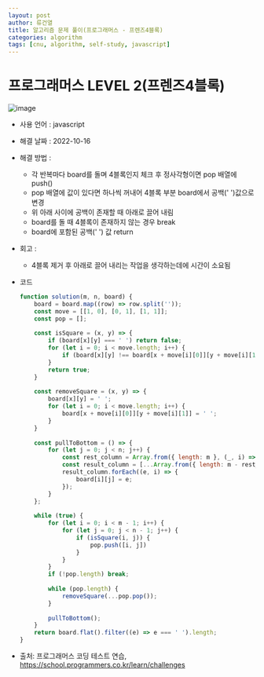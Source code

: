 ```yaml
---
layout: post
author: 류건열
title: 알고리즘 문제 풀이(프로그래머스 - 프렌즈4블록)
categories: algorithm
tags: [cnu, algorithm, self-study, javascript]
---
```


# 프로그래머스 LEVEL 2(프렌즈4블록)

  ![image](https://user-images.githubusercontent.com/34560965/196032962-4c559c06-8bd9-4105-9c47-27c49b61e37c.png)

  - 사용 언어 : javascript

  - 해결 날짜 : 2022-10-16

  - 해결 방법 :
    - 각 반복마다 board를 돌며 4블록인지 체크 후 정사각형이면 pop 배열에 push()
    - pop 배열에 값이 있다면 하나씩 꺼내어 4블록 부분 board에서 공백(' ')값으로 변경
    - 위 아래 사이에 공백이 존재할 때 아래로 끌어 내림
    - board를 돌 때 4블록이 존재하지 않는 경우 break
    - board에 포함된 공백(' ') 값 return

  - 회고 : 
    - 4블록 제거 후 아래로 끌어 내리는 작업을 생각하는데에 시간이 소요됨
  
  - 코드

    ```javascript
    function solution(m, n, board) {
        board = board.map((row) => row.split(''));
        const move = [[1, 0], [0, 1], [1, 1]];
        const pop = [];
        
        const isSquare = (x, y) => {
            if (board[x][y] === ' ') return false;
            for (let i = 0; i < move.length; i++) {
                if (board[x][y] !== board[x + move[i][0]][y + move[i][1]]) return false;
            }
            return true;
        }
        
        const removeSquare = (x, y) => {
            board[x][y] = ' ';
            for (let i = 0; i < move.length; i++) {
                board[x + move[i][0]][y + move[i][1]] = ' ';
            }
        }
        
        const pullToBottom = () => {
            for (let j = 0; j < n; j++) {
                const rest_column = Array.from({ length: m }, (_, i) => board[i][j]).filter(e => e !== ' ');
                const result_column = [...Array.from({ length: m - rest_column.length }, () => ' '), ...rest_column];
                result_column.forEach((e, i) => {
                    board[i][j] = e;
                });
            }
        };
        
        while (true) {
            for (let i = 0; i < m - 1; i++) {
                for (let j = 0; j < n - 1; j++) {
                    if (isSquare(i, j)) {
                        pop.push([i, j])    
                    }
                }
            }
            if (!pop.length) break;
            
            while (pop.length) {
                removeSquare(...pop.pop());
            }
            
            pullToBottom();
        }
        return board.flat().filter((e) => e === ' ').length;
    }
    ```
    
  - 출처: 프로그래머스 코딩 테스트 연습, https://school.programmers.co.kr/learn/challenges
